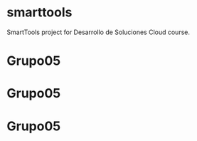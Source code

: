 # smarttools
SmartTools project for Desarrollo de Soluciones Cloud course.
# Grupo05
# Grupo05
# Grupo05
